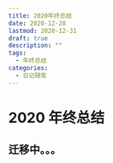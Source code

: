 ```yaml
---
title: 2020年终总结
date: 2020-12-28
lastmod: 2020-12-31
draft: true
description: ""
tags:
  - 年终总结
categories:
  - 日记随笔
---
```


# 2020 年终总结

## 迁移中。。。
